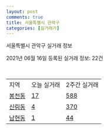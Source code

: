 ```yaml
---
layout: post
comments: true
title: 서울특별시 관악구
categories: [실거래가]
---
```


서울특별시 관악구 실거래 정보

2021년 06월 16일 등록된 실거래 정보: 22건

<script type="text/javascript">
  google.charts.load('current', {'packages':['corechart']});
  google.charts.setOnLoadCallback(drawChart);

  function drawChart() {
    var data = google.visualization.arrayToDataTable([['거래일', '매매', '전월세', '전매'], ['2021-02', 1, 25, 0], ['2021-03', 20, 98, 0], ['2021-04', 91, 218, 0], ['2021-05', 149, 300, 0], ['2021-06', 4, 96, 0]]);

    var options = {
      title: '최근 유형별 거래량 추이',
      legend: { position: 'bottom' }
    };

    var chart = new google.visualization.LineChart(document.getElementById('columnchart_material'));
    chart.draw(data, (options));
  }
</script>

<div id="columnchart_material" style="width: 450px; margin-left: -35px"></div>
<br>
<table class="sortable">
  <tr>
    <td>지역</td>
    <td>오늘 실거래</td>
    <td>2주간 실거래</td>
  </tr>

  
  <tr class="item">
    <td><a href="1162010100.html">봉천동</a></td>
    <td><a href="1162010100.html">17</a></td>
    <td><a href="1162010100.html">588</a></td>
  </tr>
    

  <tr class="item">
    <td><a href="1162010200.html">신림동</a></td>
    <td><a href="1162010200.html">4</a></td>
    <td><a href="1162010200.html">370</a></td>
  </tr>
    

  <tr class="item">
    <td><a href="1162010300.html">남현동</a></td>
    <td><a href="1162010300.html">1</a></td>
    <td><a href="1162010300.html">44</a></td>
  </tr>
    


</table>


    
